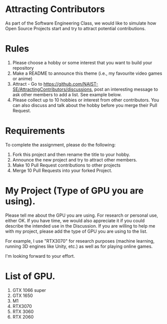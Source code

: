 # Attracting Contributors
As part of the Software Engineering Class, we would like to simulate how Open Source Projects start and try to attract potential contributions.

# Rules

1. Please choose a hobby or some interest that you want to build your repository
2. Make a README to announce this theme (i.e., my favourite video games or anime)
3. Attract - Go to https://github.com/NAIST-SE/AttractingContributors/discussions, post an interesting message to ask other members to add a list. See example below.
4. Please collect up to 10 hobbies or interest from other contributors. You can also discuss and talk about the hobby before you merge their Pull Request.

# Requirements
To complete the assignment, please do the following:
1. Fork this project and then rename the title to your hobby. 
2. Announce the new project and try to attract other members.
3. Make 10 Pull Request contributions to other projects
4. Merge 10 Pull Requests into your forked Project.

# My Project (Type of GPU you are using).
Please tell me about the GPU you are using.
For research or personal use, either OK.
If you have time, we would also appreciate it if you could describe the intended use in the Discussion.
If you are willing to help me with my project, please add the type of GPU you are using to the list.

For example, I use "RTX3070" for research purposes (machine learning, running 3D engines like Unity, etc.) as well as for playing online games.

I'm looking forward to your effort.

# List of GPU.
1. GTX 1066 super
2. GTX 1650
3. M1
4. RTX3070
5. RTX 3060
6. RTX 2060
